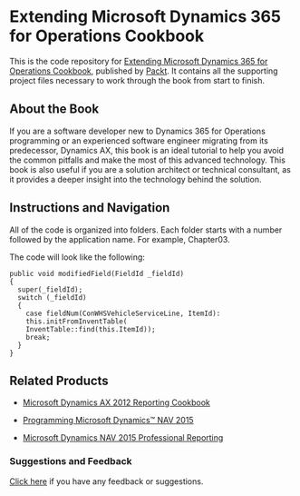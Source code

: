 # Extending Microsoft Dynamics 365 for Operations Cookbook
This is the code repository for [Extending Microsoft Dynamics 365 for Operations Cookbook](https://www.packtpub.com/application-development/extending-microsoft-dynamics-365-operations-cookbook?utm_source=github&utm_medium=repository&utm_content=9781786467133), published by [Packt](https://www.packtpub.com/?utm_source=github). It contains all the supporting project files necessary to work through the book from start to finish.

## About the Book
If you are a software developer new to Dynamics 365 for Operations programming or an experienced software engineer migrating from its predecessor, Dynamics AX, this book is an ideal tutorial to help you avoid the common pitfalls and make the most of this advanced
technology. This book is also useful if you are a solution architect or technical consultant, as it provides a deeper insight into the technology behind the solution.

## Instructions and Navigation
All of the code is organized into folders. Each folder starts with a number followed by the application name. For example, Chapter03.

The code will look like the following:

```
public void modifiedField(FieldId _fieldId)
{
  super(_fieldId);
  switch (_fieldId)
  {
    case fieldNum(ConWHSVehicleServiceLine, ItemId):
    this.initFromInventTable(
    InventTable::find(this.ItemId));
    break;
  }
}  
```
 
 ## Related Products
* [Microsoft Dynamics AX 2012 Reporting Cookbook](https://www.packtpub.com/application-development/microsoft-dynamics-ax-2012-reporting-cookbook?utm_source=github&utm_medium=repository&utm_content=9781849687720)

* [Programming Microsoft Dynamics™ NAV 2015](https://www.packtpub.com/big-data-and-business-intelligence/programming-microsoft-dynamics%E2%84%A2-nav-2015?utm_source=github&utm_medium=repository&utm_content=9781784394202)

* [Microsoft Dynamics NAV 2015 Professional Reporting](https://www.packtpub.com/big-data-and-business-intelligence/microsoft-dynamics-nav-2015-professional-reporting?utm_source=github&utm_medium=repository&utm_content=9781785284731)

### Suggestions and Feedback
[Click here](https://docs.google.com/forms/d/e/1FAIpQLSe5qwunkGf6PUvzPirPDtuy1Du5Rlzew23UBp2S-P3wB-GcwQ/viewform) if you have any feedback or suggestions.
